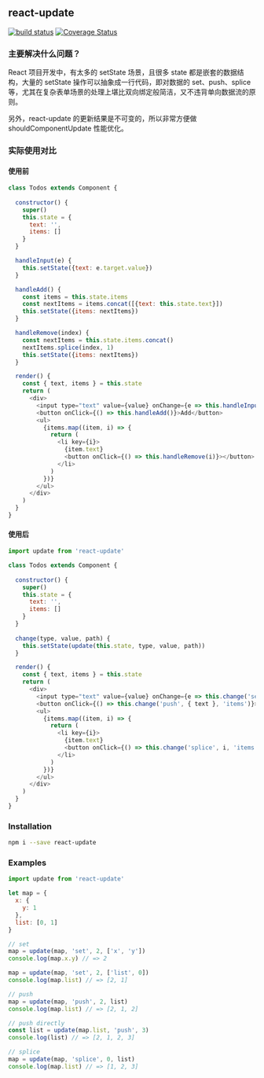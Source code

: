 ## react-update

[![build status](https://img.shields.io/travis/jianghai/react-update.svg)](https://travis-ci.org/jianghai/react-update)
[![Coverage Status](https://img.shields.io/coveralls/jianghai/react-update.svg)](https://coveralls.io/r/jianghai/react-update?branch=master)

### 主要解决什么问题？

React 项目开发中，有太多的 setState 场景，且很多 state 都是嵌套的数据结构，大量的 setState 操作可以抽象成一行代码，即对数据的 set、push、splice 等，尤其在复杂表单场景的处理上堪比双向绑定般简洁，又不违背单向数据流的原则。

另外，react-update 的更新结果是不可变的，所以非常方便做 shouldComponentUpdate 性能优化。

### 实际使用对比

#### 使用前

```javascript
class Todos extends Component {
  
  constructor() {
    super()
    this.state = {
      text: '',
      items: []
    }
  }

  handleInput(e) {
    this.setState({text: e.target.value})
  }

  handleAdd() {
    const items = this.state.items
    const nextItems = items.concat([{text: this.state.text}])
    this.setState({items: nextItems})
  }

  handleRemove(index) {
    const nextItems = this.state.items.concat()
    nextItems.splice(index, 1)
    this.setState({items: nextItems})
  }

  render() {
    const { text, items } = this.state
    return (
      <div>
        <input type="text" value={value} onChange={e => this.handleInput(e)} />
        <button onClick={() => this.handleAdd()}>Add</button>
        <ul>
          {items.map((item, i) => {
            return (
              <li key={i}>
                {item.text}
                <button onClick={() => this.handleRemove(i)}></button>
              </li>
            )
          })}
        </ul>
      </div>
    )
  }
}
```

#### 使用后

```javascript
import update from 'react-update'

class Todos extends Component {
  
  constructor() {
    super()
    this.state = {
      text: '',
      items: []
    }
  }
  
  change(type, value, path) {
    this.setState(update(this.state, type, value, path))
  }

  render() {
    const { text, items } = this.state
    return (
      <div>
        <input type="text" value={value} onChange={e => this.change('set', e.target.value, 'text')} />
        <button onClick={() => this.change('push', { text }, 'items')}>Add</button>
        <ul>
          {items.map((item, i) => {
            return (
              <li key={i}>
                {item.text}
                <button onClick={() => this.change('splice', i, 'items')}></button>
              </li>
            )
          })}
        </ul>
      </div>
    )
  }
}
```

### Installation

```sh
npm i --save react-update
```

### Examples

```javascript
import update from 'react-update'

let map = {
  x: {
    y: 1
  },
  list: [0, 1]
}

// set
map = update(map, 'set', 2, ['x', 'y'])
console.log(map.x.y) // => 2

map = update(map, 'set', 2, ['list', 0])
console.log(map.list) // => [2, 1]

// push
map = update(map, 'push', 2, list)
console.log(map.list) // => [2, 1, 2]

// push directly
const list = update(map.list, 'push', 3)
console.log(list) // => [2, 1, 2, 3]

// splice
map = update(map, 'splice', 0, list)
console.log(map.list) // => [1, 2, 3]
```